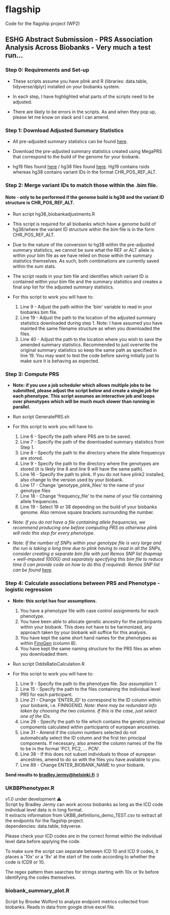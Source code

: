 # flagship
Code for the flagship project (WP2)

## ESHG Abstract Submission - PRS Association Analysis Across Biobanks - Very much a test run...

### Step 0: Requirements and Set-up

* These scripts assume you have plink and R (libraries: data.table, tidyverse/dplyr) installed on your biobanks system. 

* In each step, I have highlighted what parts of the scripts need to be adjusted.

* There are likely to be errors in the scripts. As and when they pop up, please let me know on slack and I can amend.

### Step 1: Download Adjusted Summary Statistics 

* All pre-adjusted summary statistics can be found [here](https://figshare.com/account/home#/projects/131369).

* Download the pre-adjusted summary statistics created using MegaPRS that correspond to the build of the genome for your biobank.

* hg19 files found [here](https://figshare.com/account/projects/131369/articles/19093304) / hg38 files found [here](https://figshare.com/account/projects/131369/articles/19093313). Hg19 contains rsids whereas hg38 contains variant IDs in the format CHR_POS_REF_ALT. 

### Step 2: Merge variant IDs to match those within the .bim file. 

#### Note - only to be performed if the genome build is hg38 and the variant ID structure is CHR_POS_REF_ALT.

* Run script hg38_biobankadjustments.R

* This script is required for all biobanks which have a genome build of hg38/where the variant ID structure within the bim file is in the form CHR_POS_REF_ALT. 

* Due to the nature of the conversion to hg38 within the pre-adjusted summary statistics, we cannot be sure what the REF or ALT allele is within your bim file as we have relied on those within the summary statistics themselves. As such, both combinations are currently saved within the sum stats. 

* The script reads in your bim file and identifies which variant ID is contained within your bim file and the summary statistics and creates a final snp list for the adjusted summary statistics. 

* For this script to work you will have to:
    1. Line 9 - Adjust the path within the 'bim' variable to read in your biobanks bim file.
    2. Line 19 - Adjust the path to the location of the adjusted summary statistics downloaded during step 1. Note: I have assumed you have mainted the same filename structure as when you downloaded the files. 
    3. Line 40 - Adjust the path to the location where you wish to save the amended summary statistics. Recommended to just overwrite the original summary statistics so keep the same path as specified in line 19. You may want to test the code before saving initially just to make sure it is behaving as expected. 

### Step 3: Compute PRS

* **Note: if you use a job scheduler which allows multiple jobs to be submitted, please adjust the script below and create a single job for each phenotype. This script assumes an interactive job and loops over phenotypes which will be much much slower than running in parallel.**

* Run script GeneratePRS.sh

* For this script to work you will have to:
    1. Line 6 - Specify the path where PRS are to be saved.
    2. Line 7 - Specify the path of the downloaded summary statistics from Step 1.
    3. Line 8 - Specify the path to the directory where the allele frequencys are stored.
    4. Line 9 - Specify the path to the directory where the genotypes are stored (it is likely line 8 and line 9 will have the same path). 
    5. Line 16 - Specify the path to plink. If you do not have plink2 installed, also change to the version used by your biobank.
    6. Line 17 - Change 'genotype_plink_files' to the name of your genotype files
    7. Line 18 - Change 'frequency_file' to the name of your file containing allele frequencies.
    8. Line 19 - Select 19 or 38 depending on the build of your biobanks genome. Also remove square brackets surrounding the number.
    
* *Note: If you do not have a file containing allele frequencies, we recommend producing one before computing PRS as otherwise plink will redo this step for every phenotype.*

* *Note: If the number of SNPs within your genotype file is very large and the run is taking a long time due to plink having to read in all the SNPs, consider creating a separate bim file with just Remos SNP list (hapmap + well-imputed 1000G) and separately specifying this bim file to reduce time (I can provide code on how to do this if required). Remos SNP list can be found [here](https://github.com/intervene-EU-H2020/prspipe/tree/main/resources/1kg).*

### Step 4: Calculate associations between PRS and Phenotype - logistic regression

* **Note: this script has four assumptions.** 
    1) You have a phenotype file with case control assignments for each phenotype.
    2) You have been able to allocate genetic ancestry for the participants within your biobank. This does not have to be harmonized, any approach taken by your biobank will suffice for this analysis.
    3) You have kept the same short hand names for the phenotypes as within [FinnGen](https://docs.google.com/spreadsheets/d/1DNKd1KzI8WOIfG2klXWskbCSyX6h5gTu/edit#gid=334983519) (column B).
    4) You have kept the same naming structure for the PRS files as when you downloaded them.

* Run script OddsRatioCalculation.R

* For this script to work you will have to:
    1. Line 9 - Specify the path to the phenotype file. *See assumption 1.*
    2. Line 15 - Specify the path to the files containing the individual level PRS for each participant. 
    3. Line 21 - Change 'ENTER_ID' to correspond to the ID column within your biobank, i.e. FINNGENID. *Note: there may be redundant info taken by choosing the two columns. If this is the case, just select one of the IDs.*
    4. Line 28 - Specify the path to file which contains the genetic principal components calculated within participants of european ancestries.
    5. Line 31 - Amend if the column numbers selected do not automatically select the ID column and the first ten principal components. If necessary, also amend the column names of the file to be in the format 'PC1, PC2, ... PCN'.
    6. Line 38 - If this does not subset individuals to those of european ancestries, amend to do so with the files you have available to you.
    7. Line 88 - Change ENTER_BIOBANK_NAME to your biobank.

**Send results to bradley.jermy@helsinki.fi :)**

### UKBBPhenotyper.R
v1.0 under development :warning:  
Script by Bradley Jermy can work across biobanks as long as the ICD code individual level data is in long format.  
It extracts information from UKBB_definitions_demo_TEST.csv to extract all the endpoints for the flagship project.  
dependencies: data.table, tidyverse. 

Please check your ICD codes are in the correct format within the individual level data before applying the code. 

To make sure the script can separate between ICD 10 and ICD 9 codes, it places a '10x' or a '9x' at the start of the code according to whether the code is ICD9 or 10. 

The regex pattern then searches for strings starting with 10x or 9x before identifying the codes themselves. 

### biobank_summary_plot.R
Script by Brooke Wolford to analyze endpoint metrics collected from biobanks. 
Reads in data from google drive excel file. 
